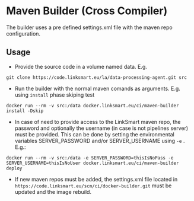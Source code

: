 # Maven Builder (Cross Compiler)
The builder uses a pre defined settings.xml file with the maven repo configuration.

## Usage

* Provide the source code in a volume named data. E.g. 
```
git clone https://code.linksmart.eu/la/data-processing-agent.git src
```

* Run the builder with the normal maven comands as arguments. E.g. using `install` phase skiping test
```
docker run --rm -v src:/data docker.linksmart.eu/ci/maven-builder install -Dskip
```

* In case of need to provide access to the LinkSmart maven repo, the password and optionally the username (in case is not pipelines server) must be provided. This can be done by setting the environmental variables SERVER_PASSWORD and/or SERVER_USERNAME using `-e` . E.g.:
```
docker run --rm -v src:/data -e SERVER_PASSWORD=thisIsNoPass -e SERVER_USERNAME=thisIsNoUser docker.linksmart.eu/ci/maven-builder deploy
```

* If new maven repos must be added, the settings.xml file located in `https://code.linksmart.eu/scm/ci/docker-builder.git` must be updated and the image rebuild.